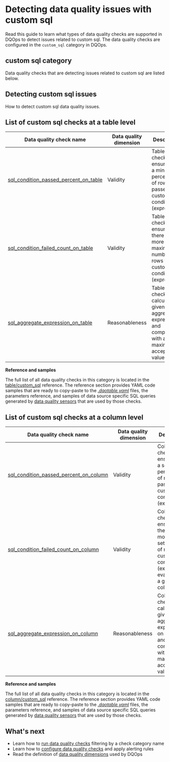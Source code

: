 # Detecting data quality issues with custom sql
Read this guide to learn what types of data quality checks are supported in DQOps to detect issues related to custom sql.
The data quality checks are configured in the `custom_sql` category in DQOps.

## custom sql category
Data quality checks that are detecting issues related to custom sql are listed below.

## Detecting custom sql issues
How to detect custom sql data quality issues.

## List of custom sql checks at a table level
| Data quality check name | Data quality dimension | Description | Standard check |
|-------------------------|------------------------|-------------|-------|
|[sql_condition_passed_percent_on_table](../../checks/table/custom_sql/sql-condition-passed-percent-on-table.md)|Validity|Table-level check that ensures that a minimum percentage of rows passed a custom SQL condition (expression).| |
|[sql_condition_failed_count_on_table](../../checks/table/custom_sql/sql-condition-failed-count-on-table.md)|Validity|Table-level check that ensures that there are no more than a maximum number of rows fail a custom SQL condition (expression).|:material-check-bold:|
|[sql_aggregate_expression_on_table](../../checks/table/custom_sql/sql-aggregate-expression-on-table.md)|Reasonableness|Table-level check that calculates a given SQL aggregate expression and compares it with a maximum accepted value.| |


**Reference and samples**

The full list of all data quality checks in this category is located in the [table/custom_sql](../../checks/table/custom_sql/index.md) reference.
The reference section provides YAML code samples that are ready to copy-paste to the [*.dqotable.yaml*](../../reference/yaml/TableYaml.md) files,
the parameters reference, and samples of data source specific SQL queries generated by [data quality sensors](../definition-of-data-quality-sensors.md)
that are used by those checks.

## List of custom sql checks at a column level
| Data quality check name | Data quality dimension | Description | Standard check |
|-------------------------|------------------------|-------------|-------|
|[sql_condition_passed_percent_on_column](../../checks/column/custom_sql/sql-condition-passed-percent-on-column.md)|Validity|Column level check that ensures that a set percentage of rows passed a custom SQL condition (expression).| |
|[sql_condition_failed_count_on_column](../../checks/column/custom_sql/sql-condition-failed-count-on-column.md)|Validity|Column level check that ensures that there are no more than a set number of rows fail a custom SQL condition (expression) evaluated for a given column.|:material-check-bold:|
|[sql_aggregate_expression_on_column](../../checks/column/custom_sql/sql-aggregate-expression-on-column.md)|Reasonableness|Column level check that calculates a given SQL aggregate expression on a column and compares it with a maximum accepted value.| |


**Reference and samples**

The full list of all data quality checks in this category is located in the [column/custom_sql](../../checks/column/custom_sql/index.md) reference.
The reference section provides YAML code samples that are ready to copy-paste to the [*.dqotable.yaml*](../../reference/yaml/TableYaml.md) files,
the parameters reference, and samples of data source specific SQL queries generated by [data quality sensors](../definition-of-data-quality-sensors.md)
that are used by those checks.

## What's next
- Learn how to [run data quality checks](../running-data-quality-checks.md#targeting-a-category-of-checks) filtering by a check category name
- Learn how to [configure data quality checks](../configuring-data-quality-checks-and-rules.md) and apply alerting rules
- Read the definition of [data quality dimensions](../data-quality-dimensions.md) used by DQOps
